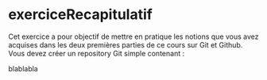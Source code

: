 # exerciceRecapitulatif
Cet exercice a pour objectif de mettre en pratique les notions que vous avez acquises dans les deux premières parties de ce cours sur Git et Github.  Vous devez créer un repository Git simple contenant :

blablabla